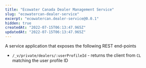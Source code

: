 ```yaml
---
title: "Ecowater Canada Dealer Management Service"
slug: "ecowatercan-dealer-service"
excerpt: "ecowatercan.dealer-service@0.0.1"
hidden: true
createdAt: "2022-07-15T06:13:47.965Z"
updatedAt: "2022-07-15T06:13:47.965Z"
---
```

A service application that exposes the following REST end-points

- `/_v/private/dealers/:userProfileId` - returns the client from `CL` matching the user profile ID